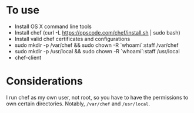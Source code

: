 To use
======
- Install OS X command line tools
- Install chef (curl -L https://opscode.com/chef/install.sh | sudo bash)
- Install valid chef certificates and configurations
- sudo mkdir -p /var/chef && sudo chown -R \`whoami\`:staff /var/chef
- sudo mkdir -p /usr/local && sudo chown -R \`whoami\`:staff /usr/local
- chef-client

Considerations
==============
I run chef as my own user, not root, so you have to have the permissions to own certain directories. Notably, `/var/chef` and `/usr/local`.

